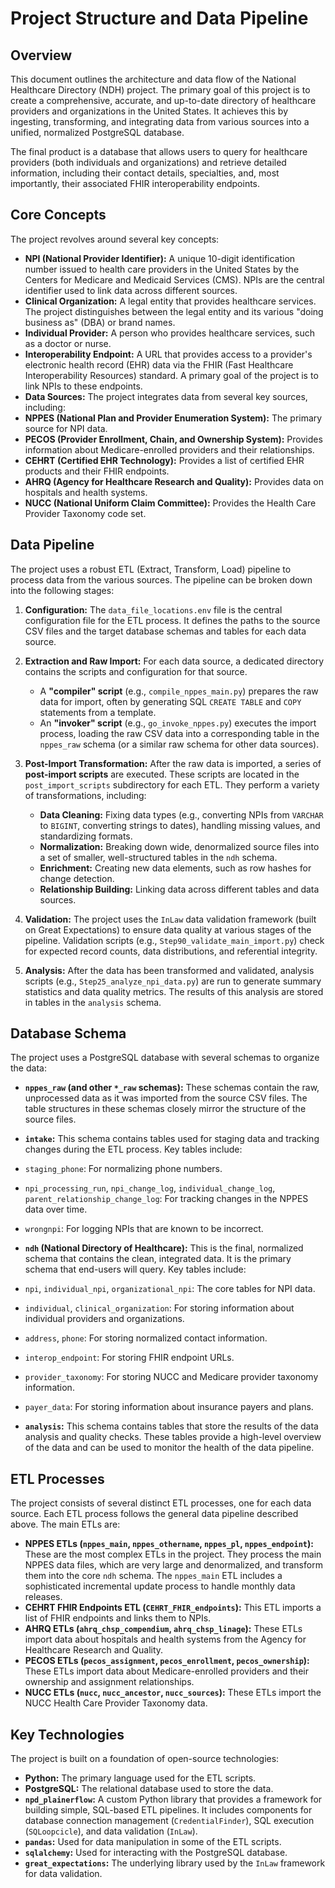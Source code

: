 # Project Structure and Data Pipeline

## Overview

This document outlines the architecture and data flow of the National Healthcare Directory (NDH) project. The primary goal of this project is to create a comprehensive, accurate, and up-to-date directory of healthcare providers and organizations in the United States. It achieves this by ingesting, transforming, and integrating data from various sources into a unified, normalized PostgreSQL database.

The final product is a database that allows users to query for healthcare providers (both individuals and organizations) and retrieve detailed information, including their contact details, specialties, and, most importantly, their associated FHIR interoperability endpoints.

## Core Concepts

The project revolves around several key concepts:

* **NPI (National Provider Identifier):** A unique 10-digit identification number issued to health care providers in the United States by the Centers for Medicare and Medicaid Services (CMS). NPIs are the central identifier used to link data across different sources.
* **Clinical Organization:** A legal entity that provides healthcare services. The project distinguishes between the legal entity and its various "doing business as" (DBA) or brand names.
* **Individual Provider:** A person who provides healthcare services, such as a doctor or nurse.
* **Interoperability Endpoint:** A URL that provides access to a provider's electronic health record (EHR) data via the FHIR (Fast Healthcare Interoperability Resources) standard. A primary goal of the project is to link NPIs to these endpoints.
* **Data Sources:** The project integrates data from several key sources, including:
* **NPPES (National Plan and Provider Enumeration System):** The primary source for NPI data.
* **PECOS (Provider Enrollment, Chain, and Ownership System):** Provides information about Medicare-enrolled providers and their relationships.
* **CEHRT (Certified EHR Technology):** Provides a list of certified EHR products and their FHIR endpoints.
* **AHRQ (Agency for Healthcare Research and Quality):** Provides data on hospitals and health systems.
* **NUCC (National Uniform Claim Committee):** Provides the Health Care Provider Taxonomy code set.

## Data Pipeline

The project uses a robust ETL (Extract, Transform, Load) pipeline to process data from the various sources. The pipeline can be broken down into the following stages:

1. **Configuration:** The `data_file_locations.env` file is the central configuration file for the ETL process. It defines the paths to the source CSV files and the target database schemas and tables for each data source.

2. **Extraction and Raw Import:** For each data source, a dedicated directory contains the scripts and configuration for that source.
    * A **"compiler" script** (e.g., `compile_nppes_main.py`) prepares the raw data for import, often by generating SQL `CREATE TABLE` and `COPY` statements from a template.
    * An **"invoker" script** (e.g., `go_invoke_nppes.py`) executes the import process, loading the raw CSV data into a corresponding table in the `nppes_raw` schema (or a similar raw schema for other data sources).

3. **Post-Import Transformation:** After the raw data is imported, a series of **post-import scripts** are executed. These scripts are located in the `post_import_scripts` subdirectory for each ETL. They perform a variety of transformations, including:
    * **Data Cleaning:** Fixing data types (e.g., converting NPIs from `VARCHAR` to `BIGINT`, converting strings to dates), handling missing values, and standardizing formats.
    * **Normalization:** Breaking down wide, denormalized source files into a set of smaller, well-structured tables in the `ndh` schema.
    * **Enrichment:** Creating new data elements, such as row hashes for change detection.
    * **Relationship Building:** Linking data across different tables and data sources.

4. **Validation:** The project uses the `InLaw` data validation framework (built on Great Expectations) to ensure data quality at various stages of the pipeline. Validation scripts (e.g., `Step90_validate_main_import.py`) check for expected record counts, data distributions, and referential integrity.

5. **Analysis:** After the data has been transformed and validated, analysis scripts (e.g., `Step25_analyze_npi_data.py`) are run to generate summary statistics and data quality metrics. The results of this analysis are stored in tables in the `analysis` schema.

## Database Schema

The project uses a PostgreSQL database with several schemas to organize the data:

* **`nppes_raw` (and other `*_raw` schemas):** These schemas contain the raw, unprocessed data as it was imported from the source CSV files. The table structures in these schemas closely mirror the structure of the source files.

* **`intake`:** This schema contains tables used for staging data and tracking changes during the ETL process. Key tables include:
* `staging_phone`: For normalizing phone numbers.
* `npi_processing_run`, `npi_change_log`, `individual_change_log`, `parent_relationship_change_log`: For tracking changes in the NPPES data over time.
* `wrongnpi`: For logging NPIs that are known to be incorrect.

* **`ndh` (National Directory of Healthcare):** This is the final, normalized schema that contains the clean, integrated data. It is the primary schema that end-users will query. Key tables include:
* `npi`, `individual_npi`, `organizational_npi`: The core tables for NPI data.
* `individual`, `clinical_organization`: For storing information about individual providers and organizations.
* `address`, `phone`: For storing normalized contact information.
* `interop_endpoint`: For storing FHIR endpoint URLs.
* `provider_taxonomy`: For storing NUCC and Medicare provider taxonomy information.
* `payer_data`: For storing information about insurance payers and plans.

* **`analysis`:** This schema contains tables that store the results of the data analysis and quality checks. These tables provide a high-level overview of the data and can be used to monitor the health of the data pipeline.

## ETL Processes

The project consists of several distinct ETL processes, one for each data source. Each ETL process follows the general data pipeline described above. The main ETLs are:

* **NPPES ETLs (`nppes_main`, `nppes_othername`, `nppes_pl`, `nppes_endpoint`):** These are the most complex ETLs in the project. They process the main NPPES data files, which are very large and denormalized, and transform them into the core `ndh` schema. The `nppes_main` ETL includes a sophisticated incremental update process to handle monthly data releases.
* **CEHRT FHIR Endpoints ETL (`CEHRT_FHIR_endpoints`):** This ETL imports a list of FHIR endpoints and links them to NPIs.
* **AHRQ ETLs (`ahrq_chsp_compendium`, `ahrq_chsp_linage`):** These ETLs import data about hospitals and health systems from the Agency for Healthcare Research and Quality.
* **PECOS ETLs (`pecos_assignment`, `pecos_enrollment`, `pecos_ownership`):** These ETLs import data about Medicare-enrolled providers and their ownership and assignment relationships.
* **NUCC ETLs (`nucc`, `nucc_ancestor`, `nucc_sources`):** These ETLs import the NUCC Health Care Provider Taxonomy data.

## Key Technologies

The project is built on a foundation of open-source technologies:

* **Python:** The primary language used for the ETL scripts.
* **PostgreSQL:** The relational database used to store the data.
* **`npd_plainerflow`:** A custom Python library that provides a framework for building simple, SQL-based ETL pipelines. It includes components for database connection management (`CredentialFinder`), SQL execution (`SQLoopcicle`), and data validation (`InLaw`).
* **`pandas`:** Used for data manipulation in some of the ETL scripts.
* **`sqlalchemy`:** Used for interacting with the PostgreSQL database.
* **`great_expectations`:** The underlying library used by the `InLaw` framework for data validation.
